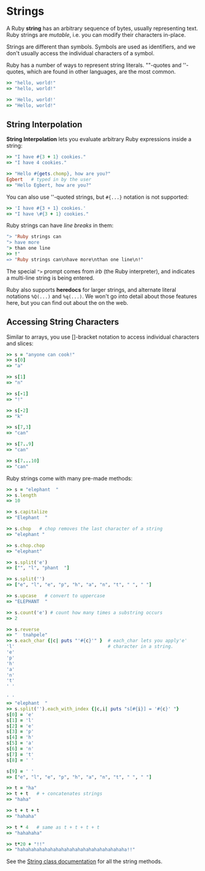 # Strings

A Ruby **string** has an arbitrary sequence of bytes, usually representing
text. Ruby strings are *mutable*, i.e. you can modify their characters
in-place.

Strings are different than symbols. Symbols are used as identifiers, and we
don't usually access the individual characters of a symbol.

Ruby has a number of ways to represent string literals. ""-quotes and
''-quotes, which are found in other languages, are the most common.

```ruby
>> "hello, world!"
=> "hello, world!"

>> 'Hello, world!'
=> "Hello, world!"
```

## String Interpolation

**String Interpolation** lets you evaluate arbitrary Ruby expressions inside a
string:

```ruby
>> "I have #{3 + 1} cookies."
=> "I have 4 cookies."

>> "Hello #{gets.chomp}, how are you?"
Egbert   # typed in by the user
=> "Hello Egbert, how are you?"
```

You can also use ''-quoted strings, but `#{...}` notation is not supported:

```ruby
>> 'I have #{3 + 1} cookies.'
=> "I have \#{3 + 1} cookies."
```

Ruby strings can have *line breaks* in them:

```ruby
"> "Ruby strings can
"> have more
"> than one line
>> !"
=> "Ruby strings can\nhave more\nthan one line\n!"
```

The special `">` prompt comes from *irb* (the Ruby interpreter), and indicates
a multi-line string is being entered.

Ruby also supports **heredocs** for larger strings, and alternate literal
notations `%Q(...)` and `%q(...)`. We won't go into detail about those
features here, but you can find out about the on the web.


## Accessing String Characters

Similar to arrays, you use []-bracket notation to access individual characters
and slices:

```ruby
>> s = "anyone can cook!"
>> s[0]
=> "a"

>> s[1]
=> "n"

>> s[-1]
=> "!"

>> s[-2]
=> "k"

>> s[7,3]
=> "can"

>> s[7..9]
=> "can"

>> s[7...10]
=> "can"
```

Ruby strings come with many pre-made methods:

```ruby
>> s = "elephant  "
>> s.length
=> 10

>> s.capitalize
=> "Elephant  "

>> s.chop   # chop removes the last character of a string
=> "elephant "

>> s.chop.chop
=> "elephant"

>> s.split('e')
=> ["", "l", "phant  "]

>> s.split('')
=> ["e", "l", "e", "p", "h", "a", "n", "t", " ", " "]

>> s.upcase   # convert to uppercase
=> "ELEPHANT  "

>> s.count('e') # count how many times a substring occurs
=> 2

>> s.reverse
=> "  tnahpele"
>> s.each_char {|c| puts "'#{c}'" }  # each_char lets you apply'e'                                  # a code block to each
'l'                                  # character in a string.
'e'
'p'
'h'
'a'
'n'
't'
' '

' '
=> "elephant  "
>> s.split('').each_with_index {|c,i| puts "s[#{i}] = '#{c}' "}
s[0] = 'e'
s[1] = 'l'
s[2] = 'e'
s[3] = 'p'
s[4] = 'h'
s[5] = 'a'
s[6] = 'n'
s[7] = 't'
s[8] = ' '

s[9] = ' '
=> ["e", "l", "e", "p", "h", "a", "n", "t", " ", " "]

>> t = "ha"
>> t + t   # + concatenates strings
=> "haha"

>> t + t + t
=> "hahaha"

>> t * 4   # same as t + t + t + t
=> "hahahaha"

>> t*20 + "!!"
=> "hahahahahahahahahahahahahahahahahahahaha!!"
```

See the [String class
documentation](https://ruby-doc.org/core-3.1.2/String.html) for all the string
methods.
